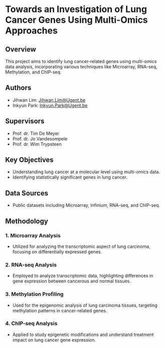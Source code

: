 # Towards an Investigation of Lung Cancer Genes Using Multi-Omics Approaches

## Overview
This project aims to identify lung cancer-related genes using multi-omics data analysis, incorporating various techniques like Microarray, RNA-seq, Methylation, and ChIP-seq.

## Authors
- Jihwan Lim: Jihwan.Lim@Ugent.be
- Inkyun Park: Inkyun.Park@Ugent.be

## Supervisors
- Prof. dr. Tim De Meyer
- Prof. dr. Jo Vandesompele
- Prof. dr. Wim Trypsteen

## Key Objectives
- Understanding lung cancer at a molecular level using multi-omics data.
- Identifying statistically significant genes in lung cancer.

## Data Sources
- Public datasets including Microarray, Infinium, RNA-seq, and ChIP-seq.

## Methodology
### 1. Microarray Analysis
   - Utilized for analyzing the transcriptomic aspect of lung carcinoma, focusing on differentially expressed genes.

### 2. RNA-seq Analysis
   - Employed to analyze transcriptomic data, highlighting differences in gene expression between cancerous and normal tissues.

### 3. Methylation Profiling
   - Used for the epigenomic analysis of lung carcinoma tissues, targeting methylation patterns in cancer-related genes.

### 4. ChIP-seq Analysis
   - Applied to study epigenetic modifications and understand treatment impact on lung cancer gene expression.
